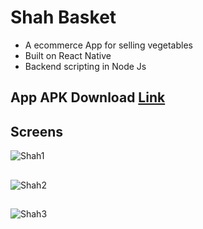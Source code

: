 # Shah Basket

* A ecommerce App for selling vegetables 
* Built on React Native 
* Backend scripting in Node Js
## App APK Download  [Link](https://expo.dev/artifacts/65b500aa-8694-4799-a5a1-fc4f8aa71115)

## Screens


![Shah1](https://i.ibb.co/jyCw10j/5.png)

## 

![Shah2](https://i.ibb.co/qDqLgv7/8.png)
## 

![Shah3](https://i.ibb.co/ys7FsbW/11.png)